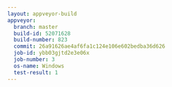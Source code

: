 ```yaml
---
layout: appveyor-build
appveyor:
  branch: master
  build-id: 52071628
  build-number: 823
  commit: 26a91626ae4af6fa1c124e106e602bedba36d626
  job-id: ybb03gjtd2e3e06x
  job-number: 3
  os-name: Windows
  test-result: 1
---
```

